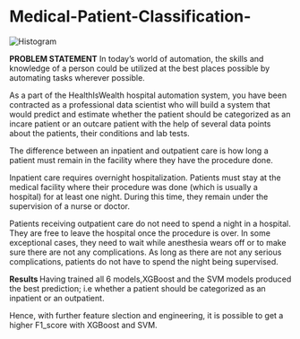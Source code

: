 # Medical-Patient-Classification-

![Histogram](https://user-images.githubusercontent.com/71575857/222186268-17e9b5a2-fddb-49c4-8939-25b31ff417a6.png)

<strong>PROBLEM STATEMENT</strong>
In today’s world of automation, the skills and knowledge of a person could be utilized at the best places possible by automating tasks wherever possible.

As a part of the HealthIsWealth hospital automation system, you have been contracted as a professional data scientist who will build a system that would predict and estimate whether the patient should be categorized as an incare patient or an outcare patient with the help of several data points about the patients, their conditions and lab tests.

The difference between an inpatient and outpatient care is how long a patient must remain in the facility where they have the procedure done.

Inpatient care requires overnight hospitalization. Patients must stay at the medical facility where their procedure was done (which is usually a hospital) for at least one night. During this time, they remain under the supervision of a nurse or doctor.

Patients receiving outpatient care do not need to spend a night in a hospital. They are free to leave the hospital once the procedure is over. In some exceptional cases, they need to wait while anesthesia wears off or to make sure there are not any complications. As long as there are not any serious complications, patients do not have to spend the night being supervised.

<strong> Results </strong>
Having trained all 6 models,XGBoost and the SVM models produced the best prediction; i.e whether a patient should be categorized as an inpatient or an outpatient.

Hence, with further feature slection and engineering, it is possible to get a higher F1_score with XGBoost and SVM.

